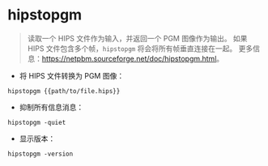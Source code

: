 # hipstopgm

> 读取一个 HIPS 文件作为输入，并返回一个 PGM 图像作为输出。
> 如果 HIPS 文件包含多个帧，`hipstopgm` 将会将所有帧垂直连接在一起。
> 更多信息：<https://netpbm.sourceforge.net/doc/hipstopgm.html>。

- 将 HIPS 文件转换为 PGM 图像：

`hipstopgm {{path/to/file.hips}}`

- 抑制所有信息消息：

`hipstopgm -quiet`

- 显示版本：

`hipstopgm -version`
